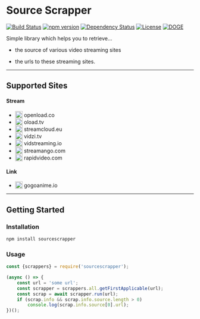 # Source Scrapper

[![Build Status](https://travis-ci.org/OpenByteDev/SourceScrapper.svg?branch=master)](https://travis-ci.org/OpenByteDev/SourceScrapper) [![npm version](https://badge.fury.io/js/sourcescrapper.svg)](https://www.npmjs.com/package/sourcescrapper) 
[![Dependency Status](https://david-dm.org/OpenByteDev/SourceScrapper.svg)](https://david-dm.org/OpenByteDev/SourceScrapper)  [![License](https://img.shields.io/github/license/mashape/apistatus.svg)](https://opensource.org/licenses/MIT) [![DOGE](https://img.shields.io/badge/doge-wow-yellow.svg)]()

Simple library which helps you to retrieve...

 - the source of various video streaming sites

 - the urls to these streaming sites. 


<hr>

## Supported Sites

#### Stream
 - <sub><img src="http://www.google.com/s2/favicons?domain=openload.co" height="20" style="margin-bottom: -5px"></sub> openload.co
 - <sub><img src="http://www.google.com/s2/favicons?domain=oload.tv" height="20" style="margin-bottom: -5px"></sub> oload.tv
 - <sub><img src="http://www.google.com/s2/favicons?domain=streamcloud.eu" height="20" style="margin-bottom: -5px"></sub> streamcloud.eu
 - <sub><img src="http://www.google.com/s2/favicons?domain=vidzi.tv" height="20" style="margin-bottom: -5px"></sub> vidzi.tv
 - <sub><img src="http://www.google.com/s2/favicons?domain=vidstreaming.io" height="20" style="margin-bottom: -5px"></sub> vidstreaming.io
 - <sub><img src="http://www.google.com/s2/favicons?domain=streamango.com" height="20" style="margin-bottom: -5px"></sub> streamango.com
 - <sub><img src="http://www.google.com/s2/favicons?domain=rapidvideo.com" height="20" style="margin-bottom: -5px"></sub> rapidvideo.com

#### Link
- <sub><img src="http://www.google.com/s2/favicons?domain=gogoanime.io" height="20" style="margin-bottom: -5px"></sub> gogoanime.io

<hr>

## Getting Started
### Installation
```bash
npm install sourcescrapper
```

### Usage
```js
const {scrappers} = require('sourcescrapper');

(async () => {
    const url = 'some url';
    const scrapper = scrappers.all.getFirstApplicable(url);
    const scrap = await scrapper.run(url);
    if (scrap.info && scrap.info.source.length > 0)
        console.log(scrap.info.source[0].url);
})();
```